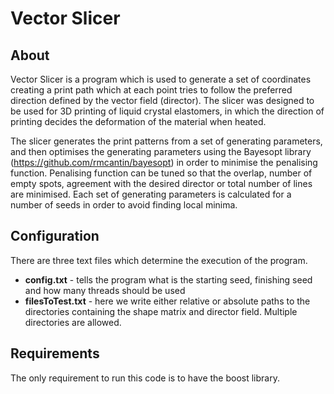 # Vector Slicer

## About

Vector Slicer is a program which is used to generate a set of coordinates creating a print
path which at each point tries to follow the preferred direction defined by the vector field (director).
The slicer was designed to be used for 3D printing of liquid crystal elastomers, in which the
direction of printing decides the deformation of the material when heated.

The slicer generates the print patterns from a set of generating parameters, and then optimises
the generating parameters using the Bayesopt library (https://github.com/rmcantin/bayesopt) 
in order to minimise the penalising function. Penalising function
can be tuned so that the overlap, number of empty spots, agreement with the desired director or
total number of lines are minimised. Each set of generating parameters is calculated for 
a number of seeds in order to avoid finding local minima. 

## Configuration

There are three text files which determine the execution of the program. 
* <b>config.txt</b> - tells the program what is the starting seed, finishing seed and how many threads should be used
* <b>filesToTest.txt</b> - here we write either relative or absolute paths to the directories containing the shape matrix and director field. Multiple directories are allowed.

## Requirements

The only requirement to run this code is to have the boost library.